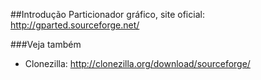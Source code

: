 ##Introdução
Particionador gráfico, site oficial: http://gparted.sourceforge.net/

###Veja também
* Clonezilla: http://clonezilla.org/download/sourceforge/
 